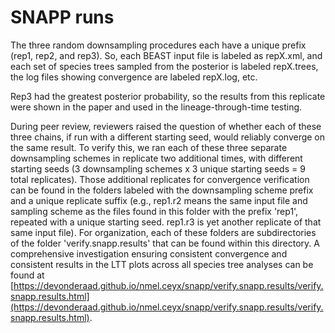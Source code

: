 # SNAPP runs
The three random downsampling procedures each have a unique prefix (rep1, rep2, and rep3). So, each BEAST input file is labeled as repX.xml, and each set of species trees sampled from the posterior is labeled repX.trees, the log files showing convergence are labeled repX.log, etc.

Rep3 had the greatest posterior probability, so the results from this replicate were shown in the paper and used in the lineage-through-time testing.

During peer review, reviewers raised the question of whether each of these three chains, if run with a different starting seed, would reliably converge on the same result. To verify this, we ran each of these three separate downsampling schemes in replicate two additional times, with different starting seeds (3 downsampling schemes x 3 unique starting seeds = 9 total replicates). Those additional replicates for convergence verification can be found in the folders labeled with the downsampling scheme prefix and a unique replicate suffix (e.g., rep1.r2 means the same input file and sampling scheme as the files found in this folder with the prefix 'rep1', repeated with a unique starting seed. rep1.r3 is yet another replicate of that same input file). For organization, each of these folders are subdirectories of the folder 'verify.snapp.results' that can be found within this directory. A comprehensive investigation ensuring consistent convergence and consistent results in the LTT plots across all species tree analyses can be found at [https://devonderaad.github.io/nmel.ceyx/snapp/verify.snapp.results/verify.snapp.results.html](https://devonderaad.github.io/nmel.ceyx/snapp/verify.snapp.results/verify.snapp.results.html).
